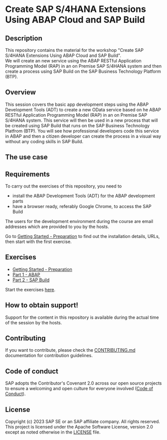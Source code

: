 # Create SAP S/4HANA Extensions Using ABAP Cloud and SAP Build

## Description

This repository contains the material for the workshop "Create SAP S/4HANA Extensions Using ABAP Cloud and SAP Build".  
We will create an new service using the ABAP RESTful Application Programming Model (RAP) in an on Premise SAP S/4HANA system and then create a process using SAP Build on the SAP Business Technology Platform (BTP). 

## Overview

This session covers the basic app development steps using the ABAP Development Tools (ADT) to create a new OData service based on he ABAP RESTful Application Programming Model (RAP) in an on Premise SAP S/4HANA system. This service will then be used in a new process that will be created using SAP Build that runs on the SAP Business Technology Platfrom (BTP). You will see how professional developers code this service in ABAP and then a citizen developer can create the process in a visual way without any coding skills in SAP Build.  

## The use case



## Requirements

To carry out the exercises of this repository, you need to
- install the ABAP Development Tools (ADT) for the ABAP development parts
- have a browser ready, referably Google Chrome, to access the SAP Build

The users for the development environment during the course are email addresses which are provided to you by the hosts.

Go to [Getting Started - Preparation](exercises/ex0/README.md) to find out the installation details, URLs, then start with the first exercise.

## Exercises

- [Getting Started - Preparation](exercises/ex0/README.md)
- [Part 1 - ABAP ](exercises/rap/README.md)
- [Part 2 - SAP Build ](exercises/build/exercises/ex1/README.md)

Start the exercises [here](exercises/rap/exercises/ex1/README.md).
 
## How to obtain support!

Support for the content in this repository is available during the actual time of the session by the hosts. 

## Contributing
If you want to contribute, please check the [CONTRIBUTING.md](CONTRIBUTING.md) documentation for contribution guidelines.

## Code of conduct

SAP adopts the Contributor's Covenant 2.0 across our open source projects to ensure a welcoming and open culture for everyone involved ([Code of Conduct](CODE_OF_CONDUCT.md)).

## License
Copyright (c) 2023 SAP SE or an SAP affiliate company. All rights reserved. This project is licensed under the Apache Software License, version 2.0 except as noted otherwise in the [LICENSE](LICENSES/Apache-2.0.txt) file.
